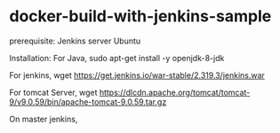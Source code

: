 # docker-build-with-jenkins-sample

prerequisite:
Jenkins server Ubuntu

Installation:
For Java,
sudo apt-get install -y openjdk-8-jdk

For jenkins,
wget https://get.jenkins.io/war-stable/2.319.3/jenkins.war

For tomcat Server,
wget https://dlcdn.apache.org/tomcat/tomcat-9/v9.0.59/bin/apache-tomcat-9.0.59.tar.gz

On master jenkins,
